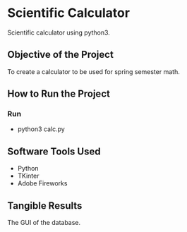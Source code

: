 
# Scientific Calculator

Scientific calculator using python3.

## Objective of the Project

To create a calculator to be used for spring semester math.

## How to Run the Project

### Run

- python3 calc.py

## Software Tools Used

- Python
- TKinter
- Adobe Fireworks

## Tangible Results

The GUI of the database.
